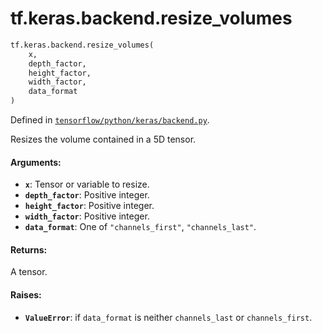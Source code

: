 <div itemscope itemtype="http://developers.google.com/ReferenceObject">
<meta itemprop="name" content="tf.keras.backend.resize_volumes" />
<meta itemprop="path" content="Stable" />
</div>

# tf.keras.backend.resize_volumes

``` python
tf.keras.backend.resize_volumes(
    x,
    depth_factor,
    height_factor,
    width_factor,
    data_format
)
```



Defined in [`tensorflow/python/keras/backend.py`](/code/stable/tensorflow/python/keras/backend.py).

Resizes the volume contained in a 5D tensor.

#### Arguments:

* <b>`x`</b>: Tensor or variable to resize.
* <b>`depth_factor`</b>: Positive integer.
* <b>`height_factor`</b>: Positive integer.
* <b>`width_factor`</b>: Positive integer.
* <b>`data_format`</b>: One of `"channels_first"`, `"channels_last"`.


#### Returns:

A tensor.


#### Raises:

* <b>`ValueError`</b>: if `data_format` is neither
        `channels_last` or `channels_first`.